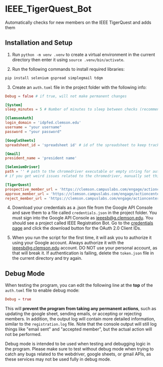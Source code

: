 # IEEE_TigerQuest_Bot
Automatically checks for new members on the IEEE TigerQuest and adds them 

## Installation and Setup
1. Run `python -m venv .venv` to create a virtual environment in the current directory then enter it using `source .venv/bin/activate`.

2. Run the following commands to install required libraries:
```bash
pip install selenium gspread simplegmail tdqm
```

3. Create an `auth.toml` file in the project folder with the following info:
```toml
Debug = false # if true, will not make permanent changes

[System]
sleep_minutes = 5 # Number of minutes to sleep between checks (recommended 5-10)

[ClemsonAuth]
login_domain = 'idpfed.clemson.edu'
username = "your username"
password = "your password"

[GoogleSheets]
spreadsheet_id = 'spreadsheet id' # id of the spreadsheet to keep track of members on

[Gmail]
president_name = 'president name'

[SeleniumDriver]
path = '' # path to the chromedriver executable or empty string for auto selection
# if you get weird issues related to the chromedriver, manually set this value

[TigerQuest]
prospective_member_url = 'https://clemson.campuslabs.com/engage/actioncenter/organization/ieee_sb/roster/Roster/prospective'
approve_member_url = 'https://clemson.campuslabs.com/engage/actioncenter/organization/ieee_sb/roster/roster/approvemember/'
reject_member_url = 'https://clemson.campuslabs.com/engage/actioncenter/organization/ieee_sb/roster/roster/denymember/'
```

4. Download your credentials as a .json file from the Google API Console and save them to a file called `credentials.json` in the project folder. You must sign into the Google API Console as ieeesb@g.clemson.edu. You should see a project called IEEE Registration Bot. Go to the [credentials page](https://console.cloud.google.com/apis/credentials) and click the download button for the OAuth 2.0 Client IDs.

5. When you run the script for the first time, it will ask you to authorize it using your Google account. Always authorize it with the ieeesb@g.clemson.edu account. DO NOT use your personal account, as that will break it. If authentication is failing, delete the `token.json` file in the current directory and try again.

## Debug Mode
When testing the program, you can edit the following line at the **top** of the `auth.toml` file to enable debug mode:

```toml
Debug = true
```

This will **prevent the program from taking any permanent actions**, such as updating the google sheet, sending emails, or accepting or rejecting members. In addition, the output log will contain more detailed information, similar to the `registration.log` file. Note that the console output will still log things like "email sent" and "accepted member", but the actual action will not be performed.

Debug mode is intended to be used when testing and debugging logic in the program. Please make sure to test without debug mode when trying to catch any bugs related to the webdriver, google sheets, or gmail APIs, as these services may not be used fully in debug mode.